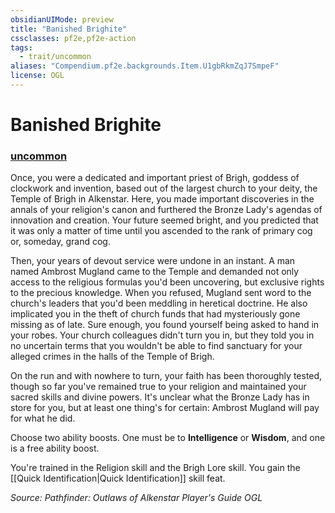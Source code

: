 ```yaml
---
obsidianUIMode: preview
title: "Banished Brighite"
cssclasses: pf2e,pf2e-action
tags:
  - trait/uncommon
aliases: "Compendium.pf2e.backgrounds.Item.U1gbRkmZqJ7SmpeF"
license: OGL
---
```

# Banished Brighite

### [uncommon](uncommon "Uncommon Rarity Trait")






Once, you were a dedicated and important priest of Brigh, goddess of clockwork and invention, based out of the largest church to your deity, the Temple of Brigh in Alkenstar. Here, you made important discoveries in the annals of your religion's canon and furthered the Bronze Lady's agendas of innovation and creation. Your future seemed bright, and you predicted that it was only a matter of time until you ascended to the rank of primary cog or, someday, grand cog.

Then, your years of devout service were undone in an instant. A man named Ambrost Mugland came to the Temple and demanded not only access to the religious formulas you'd been uncovering, but exclusive rights to the precious knowledge. When you refused, Mugland sent word to the church's leaders that you'd been meddling in heretical doctrine. He also implicated you in the theft of church funds that had mysteriously gone missing as of late. Sure enough, you found yourself being asked to hand in your robes. Your church colleagues didn't turn you in, but they told you in no uncertain terms that you wouldn't be able to find sanctuary for your alleged crimes in the halls of the Temple of Brigh.

On the run and with nowhere to turn, your faith has been thoroughly tested, though so far you've remained true to your religion and maintained your sacred skills and divine powers. It's unclear what the Bronze Lady has in store for you, but at least one thing's for certain: Ambrost Mugland will pay for what he did.

Choose two ability boosts. One must be to **Intelligence** or **Wisdom**, and one is a free ability boost.

You're trained in the Religion skill and the Brigh Lore skill. You gain the [[Quick Identification|Quick Identification]] skill feat.

*Source: Pathfinder: Outlaws of Alkenstar Player's Guide*
*OGL*